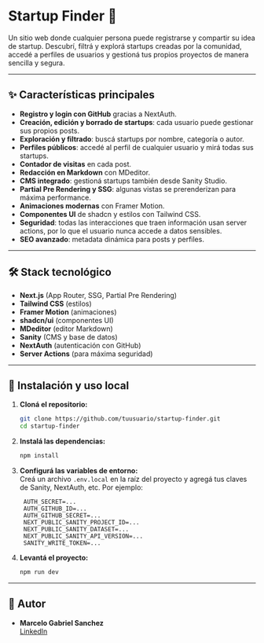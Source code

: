 # Startup Finder 🚀

Un sitio web donde cualquier persona puede registrarse y compartir su idea de startup. Descubrí, filtrá y explorá startups creadas por la comunidad, accedé a perfiles de usuarios y gestioná tus propios proyectos de manera sencilla y segura.

---

## ✨ Características principales

- **Registro y login con GitHub** gracias a NextAuth.
- **Creación, edición y borrado de startups**: cada usuario puede gestionar sus propios posts.
- **Exploración y filtrado**: buscá startups por nombre, categoría o autor.
- **Perfiles públicos**: accedé al perfil de cualquier usuario y mirá todas sus startups.
- **Contador de visitas** en cada post.
- **Redacción en Markdown** con MDeditor.
- **CMS integrado**: gestioná startups también desde Sanity Studio.
- **Partial Pre Rendering y SSG**: algunas vistas se prerenderizan para máxima performance.
- **Animaciones modernas** con Framer Motion.
- **Componentes UI** de shadcn y estilos con Tailwind CSS.
- **Seguridad**: todas las interacciones que traen información usan server actions, por lo que el usuario nunca accede a datos sensibles.
- **SEO avanzado**: metadata dinámica para posts y perfiles.

---

## 🛠️ Stack tecnológico

- **Next.js** (App Router, SSG, Partial Pre Rendering)
- **Tailwind CSS** (estilos)
- **Framer Motion** (animaciones)
- **shadcn/ui** (componentes UI)
- **MDeditor** (editor Markdown)
- **Sanity** (CMS y base de datos)
- **NextAuth** (autenticación con GitHub)
- **Server Actions** (para máxima seguridad)

---

## 🚀 Instalación y uso local

1. **Cloná el repositorio:**
   ```bash
   git clone https://github.com/tuusuario/startup-finder.git
   cd startup-finder
   ```

2. **Instalá las dependencias:**
   ```bash
   npm install
   ```

3. **Configurá las variables de entorno:**  
   Creá un archivo `.env.local` en la raíz del proyecto y agregá tus claves de Sanity, NextAuth, etc. Por ejemplo:
   ```
    AUTH_SECRET=...
    AUTH_GITHUB_ID=...
    AUTH_GITHUB_SECRET=...
    NEXT_PUBLIC_SANITY_PROJECT_ID=...
    NEXT_PUBLIC_SANITY_DATASET=...
    NEXT_PUBLIC_SANITY_API_VERSION=...
    SANITY_WRITE_TOKEN=...
   ```

4. **Levantá el proyecto:**
   ```bash
   npm run dev
   ```

---

## 👤 Autor

- **Marcelo Gabriel Sanchez**  
  [LinkedIn](https://www.linkedin.com/in/marcelo-gabriel-sanchez-374241357/)